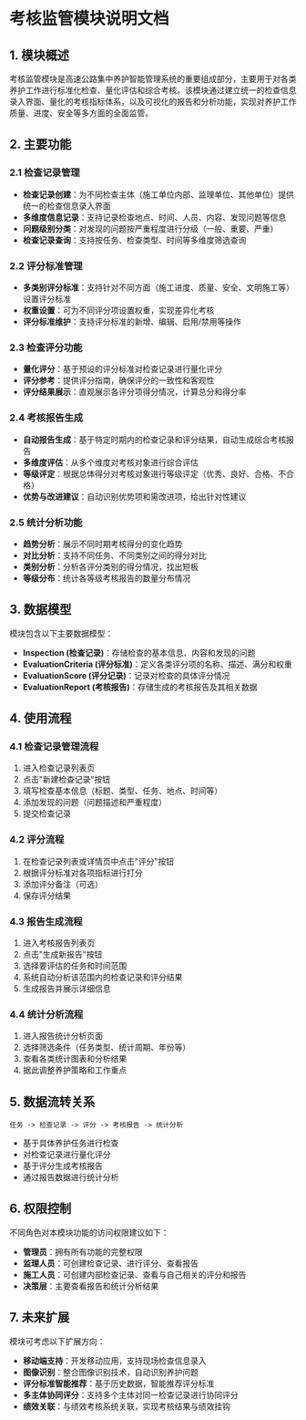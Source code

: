 # 考核监管模块说明文档

## 1. 模块概述

考核监管模块是高速公路集中养护智能管理系统的重要组成部分，主要用于对各类养护工作进行标准化检查、量化评估和综合考核。该模块通过建立统一的检查信息录入界面、量化的考核指标体系，以及可视化的报告和分析功能，实现对养护工作质量、进度、安全等多方面的全面监管。

## 2. 主要功能

### 2.1 检查记录管理

- **检查记录创建**：为不同检查主体（施工单位内部、监理单位、其他单位）提供统一的检查信息录入界面
- **多维度信息记录**：支持记录检查地点、时间、人员、内容、发现问题等信息
- **问题级别分类**：对发现的问题按严重程度进行分级（一般、重要、严重）
- **检查记录查询**：支持按任务、检查类型、时间等多维度筛选查询

### 2.2 评分标准管理

- **多类别评分标准**：支持针对不同方面（施工进度、质量、安全、文明施工等）设置评分标准
- **权重设置**：可为不同评分项设置权重，实现差异化考核
- **评分标准维护**：支持评分标准的新增、编辑、启用/禁用等操作

### 2.3 检查评分功能

- **量化评分**：基于预设的评分标准对检查记录进行量化评分
- **评分参考**：提供评分指南，确保评分的一致性和客观性
- **评分结果展示**：直观展示各评分项得分情况，计算总分和得分率

### 2.4 考核报告生成

- **自动报告生成**：基于特定时期内的检查记录和评分结果，自动生成综合考核报告
- **多维度评估**：从多个维度对考核对象进行综合评估
- **等级评定**：根据总体得分对考核对象进行等级评定（优秀、良好、合格、不合格）
- **优势与改进建议**：自动识别优势项和需改进项，给出针对性建议

### 2.5 统计分析功能

- **趋势分析**：展示不同时期考核得分的变化趋势
- **对比分析**：支持不同任务、不同类别之间的得分对比
- **类别分析**：分析各评分类别的得分情况，找出短板
- **等级分布**：统计各等级考核报告的数量分布情况

## 3. 数据模型

模块包含以下主要数据模型：

- **Inspection (检查记录)**：存储检查的基本信息、内容和发现的问题
- **EvaluationCriteria (评分标准)**：定义各类评分项的名称、描述、满分和权重
- **EvaluationScore (评分记录)**：记录对检查的具体评分情况
- **EvaluationReport (考核报告)**：存储生成的考核报告及其相关数据

## 4. 使用流程

### 4.1 检查记录管理流程

1. 进入检查记录列表页
2. 点击"新建检查记录"按钮
3. 填写检查基本信息（标题、类型、任务、地点、时间等）
4. 添加发现的问题（问题描述和严重程度）
5. 提交检查记录

### 4.2 评分流程

1. 在检查记录列表或详情页中点击"评分"按钮
2. 根据评分标准对各项指标进行打分
3. 添加评分备注（可选）
4. 保存评分结果

### 4.3 报告生成流程

1. 进入考核报告列表页
2. 点击"生成新报告"按钮
3. 选择要评估的任务和时间范围
4. 系统自动分析该范围内的检查记录和评分结果
5. 生成报告并展示详细信息

### 4.4 统计分析流程

1. 进入报告统计分析页面
2. 选择筛选条件（任务类型、统计周期、年份等）
3. 查看各类统计图表和分析结果
4. 据此调整养护策略和工作重点

## 5. 数据流转关系

```
任务 -> 检查记录 -> 评分 -> 考核报告 -> 统计分析
```

- 基于具体养护任务进行检查
- 对检查记录进行量化评分
- 基于评分生成考核报告
- 通过报告数据进行统计分析

## 6. 权限控制

不同角色对本模块功能的访问权限建议如下：

- **管理员**：拥有所有功能的完整权限
- **监理人员**：可创建检查记录、进行评分、查看报告
- **施工人员**：可创建内部检查记录、查看与自己相关的评分和报告
- **决策层**：主要查看报告和统计分析结果

## 7. 未来扩展

模块可考虑以下扩展方向：

- **移动端支持**：开发移动应用，支持现场检查信息录入
- **图像识别**：整合图像识别技术，自动识别养护问题
- **评分标准智能推荐**：基于历史数据，智能推荐评分标准
- **多主体协同评分**：支持多个主体对同一检查记录进行协同评分
- **绩效关联**：与绩效考核系统关联，实现考核结果与绩效挂钩 